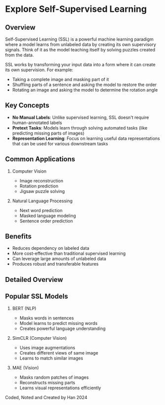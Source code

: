 # Explore Self-Supervised Learning

## Overview
Self-Supervised Learning (SSL) is a powerful machine learning paradigm where a model learns from unlabeled data by creating its own supervisory signals. Think of it as the model teaching itself by solving puzzles created from the data.

SSL works by transforming your input data into a form where it can create its own supervision. For example:
- Taking a complete image and masking part of it
- Shuffling parts of a sentence and asking the model to restore the order
- Rotating an image and asking the model to determine the rotation angle

## Key Concepts
- **No Manual Labels**: Unlike supervised learning, SSL doesn't require human-annotated labels
- **Pretext Tasks**: Models learn through solving automated tasks (like predicting missing parts of images)
- **Representation Learning**: Focus on learning useful data representations that can be used for various downstream tasks

## Common Applications
1. Computer Vision
    - Image reconstruction
    - Rotation prediction
    - Jigsaw puzzle solving

2. Natural Language Processing
    - Next word prediction
    - Masked language modeling
    - Sentence order prediction

## Benefits
- Reduces dependency on labeled data
- More cost-effective than traditional supervised learning
- Can leverage large amounts of unlabeled data
- Produces robust and transferable features


## Detailed Overview


## Popular SSL Models
1. BERT (NLP)
    - Masks words in sentences
    - Model learns to predict missing words
    - Creates powerful language understanding

2. SimCLR (Computer Vision)
    - Uses image augmentations
    - Creates different views of same image
    - Learns to match similar images

3. MAE (Vision)
    - Masks random patches of images
    - Reconstructs missing parts
    - Learns visual representations efficiently

Coded, Noted and Created by Han 2024 
